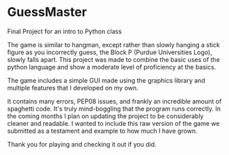 # GuessMaster
Final Project for an intro to Python class

The game is similar to hangman, except rather than slowly hanging a stick figure as you incorrectly guess, the Block P (Purdue Universities Logo), slowly falls apart. This project was made to combine the basic uses of the python language and show a moderate level of proficiency at the basics.

The game includes a simple GUI made using the graphics library and multiple features that I developed on my own.

It contains many errors, PEP08 issues, and frankly an incredible amount of spaghetti code. It's truly mind-boggling that the program runs correctly. In the coming months I plan on updating the project to be considerably cleaner and readable. I wanted to include this raw version of the game we submitted as a testament and example to how much I have grown.

Thank you for playing and checking it out if you did. 
